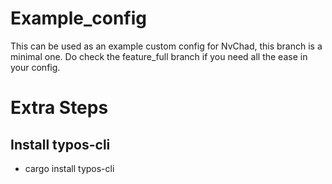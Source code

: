 # Example_config

This can be used as an example custom config for NvChad, this branch is a minimal one. Do check the feature_full branch if you need all the ease in your config.

# Extra Steps

## Install typos-cli
* cargo install typos-cli
